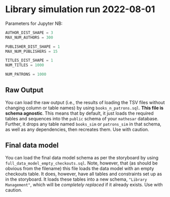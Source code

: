 # Library simulation run 2022-08-01

Parameters for Jupyter NB:

```python
AUTHOR_DIST_SHAPE = 3
MAX_NUM_AUTHORS = 300

PUBLISHER_DIST_SHAPE = 1
MAX_NUM_PUBLISHERS = 15

TITLES_DIST_SHAPE = 1
NUM_TITLES = 1000

NUM_PATRONS = 1000
```

## Raw Output

You can load the raw output (i.e., the results of loading the TSV files without changing column or table names) by using `books_n_patrons.sql`. **This file is schema agnostic**. This means that by default, it just loads the required tables and sequences into the `public` schema of your `mathesar` database. Further, it drops any table named `books_sim` or `patrons_sim` in that schema, as well as any dependencies, then recreates them. Use with caution.

## Final data model

You can load the final data model schema as per the storyboard by using `full_data_model_empty_checkouts.sql`. Note, however, that (as should be obvious from the filename) this file loads the data model with an empty checkouts table. It does, however, have all tables and constraints set up as in the storyboard. It loads these tables into a new schema, `"Library Management"`, which will be _completely replaced_ if it already exists. Use with caution.
